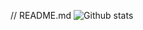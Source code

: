 // README.md
![Github stats](https://github-readme-stats.vercel.app/api?username=pir8radio&show_icons=true&count_private=true)
